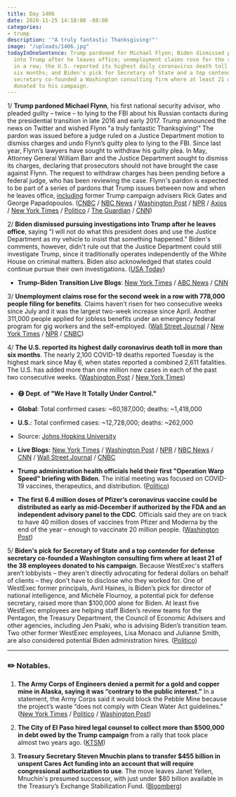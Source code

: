 ```yaml
---
title: Day 1406
date: 2020-11-25 14:18:00 -08:00
categories:
- trump
description: '"A truly fantastic Thanksgiving!"'
image: "/uploads/1406.jpg"
todayInOneSentence: Trump pardoned for Michael Flynn; Biden dismissed pursuing investigations
  into Trump after he leaves office; unemployment claims rose for the second week
  in a row; the U.S. reported its highest daily coronavirus death toll in more than
  six months; and Biden's pick for Secretary of State and a top contender for defense
  secretary co-founded a Washington consulting firm where at least 21 of the 38 employees
  donated to his campaign.
---
```


1/ **Trump pardoned Michael Flynn**, his first national security advisor, who pleaded guilty – twice – to lying to the FBI about his Russian contacts during the presidential transition in late 2016 and early 2017. Trump announced the news on Twitter and wished Flynn "a truly fantastic Thanksgiving!” The pardon was issued before a judge ruled on a Justice Department motion to dismiss charges and undo Flynn’s guilty plea to lying to the FBI. Since last year, Flynn’s lawyers have sought to withdraw his guilty plea. In May, Attorney General William Barr and the Justice Department sought to dismiss its charges, declaring that prosecutors should not have brought the case against Flynn. The request to withdraw charges has been pending before a federal judge, who has been reviewing the case. Flynn's pardon is expected to be part of a series of pardons that Trump issues between now and when he leaves office, [including](https://www.nytimes.com/2020/11/25/us/politics/trump-pardons.html) former Trump campaign advisers Rick Gates and George Papadopoulos. ([CNBC](https://www.cnbc.com/2020/11/25/trump-pardons-michael-flynn-in-fbi-lie-case.html) / [NBC News](https://www.nbcnews.com/politics/donald-trump/trump-pardons-michael-flynn-who-twice-pleaded-guilty-lying-fbi-n1249031) / [Washington Post](https://www.washingtonpost.com/politics/michael-flynn-trump-pardon/2020/11/25/3cd79198-2e65-11eb-bae0-50bb17126614_story.html) / [NPR](https://www.npr.org/2020/11/25/823893821/trump-pardons-michael-flynn-who-pleaded-guilty-to-lying-about-russia-contact) / [Axios](https://www.axios.com/trump-pardon-michael-flynn-131c78e2-eb58-4294-9ca1-3c5fb00bf96e.html) / [New York Times](https://www.nytimes.com/2020/11/25/us/politics/michael-flynn-pardon.html) / [Politico](https://www.politico.com/news/2020/11/25/trump-pardons-former-national-security-adviser-flynn-440649) / [The Guardian](https://www.theguardian.com/us-news/2020/nov/25/donald-trump-pardons-michael-flynn) / [CNN](https://www.cnn.com/2020/11/24/politics/michael-flynn-pardon-discussion-white-house/index.html))

2/ **Biden dismissed pursuing investigations into Trump after he leaves office**, saying "I will not do what this president does and use the Justice Department as my vehicle to insist that something happened." Biden's comments, however, didn't rule out that the Justice Department could still investigate Trump, since it traditionally operates independently of the White House on criminal matters. Biden also acknowledged that states could continue pursue their own investigations. ([USA Today](https://www.usatoday.com/story/news/politics/elections/2020/11/25/biden-wont-order-investigation-trump-but-legal-troubles-remain/6419769002/))

* **Trump-Biden Transition Live Blogs**: [New York Times](https://www.nytimes.com/live/2020/11/25/us/joe-biden-trump) / [ABC News](https://abcnews.go.com/Politics/live-updates/2020-election-vote-ballot-count-results/?id=74345513) / [CNN](https://www.cnn.com/politics/live-news/biden-trump-us-election-news-11-25-20/index.html)

3/ **Unemployment claims rose for the second week in a row with 778,000 people filing for benefits**. Claims haven’t risen for two consecutive weeks since July and it was the largest two-week increase since April. Another 311,000 people applied for jobless benefits under an emergency federal program for gig workers and the self-employed. ([Wall Street Journal](https://www.wsj.com/articles/weekly-jobless-claims-coronavirus-11-25-2020-11606249439) / [New York Times](https://www.nytimes.com/2020/11/25/business/economy/economy-unemployment-benefits-coronavirus.html) / [NPR](https://www.npr.org/sections/coronavirus-live-updates/2020/11/25/938808537/unemployment-claims-jump-for-second-week-as-pandemic-rages) / [CNBC](https://www.cnbc.com/2020/11/25/us-weekly-jobless-claims.html))

4/ **The U.S. reported its highest daily coronavirus death toll in more than six months**. The nearly 2,100 COVID-19 deaths reported Tuesday is the highest mark since May 6, when states reported a combined 2,611 fatalities. The U.S. has added more than one million new cases in each of the past two consecutive weeks. ([Washington Post](https://www.washingtonpost.com/nation/2020/11/24/coronavirus-covid-live-updates-us/) / [New York Times](https://www.nytimes.com/interactive/2020/11/25/us/coronavirus-cases-rising.html))

* #### 😷 Dept. of "We Have It Totally Under Control."

* **Global**: Total confirmed cases: \~60,187,000; deaths: \~1,418,000

* **U.S.**: Total confirmed cases: \~12,728,000; deaths: \~262,000

* Source: [Johns Hopkins University](https://coronavirus.jhu.edu/map.html)

* **Live Blogs:** [New York Times](https://www.nytimes.com/live/2020/11/25/world/covid-19-coronavirus) / [Washington Post](https://www.washingtonpost.com/nation/2020/11/25/coronavirus-covid-live-updates-us/) / [NPR](https://www.npr.org/sections/coronavirus-live-updates) / [NBC News](https://www.nbcnews.com/news/us-news/live-blog/2020-11-25-covid-live-updates-n1248932) / [CNN](https://www.cnn.com/world/live-news/coronavirus-pandemic-11-25-20-intl/index.html) / [Wall Street Journal](https://www.wsj.com/livecoverage/latest-updates/covid?mod=hp_theme_coronavirus-ribbon) / [CNBC](https://www.cnbc.com/2020/11/25/coronavirus-live-updates.html)

* **Trump administration health officials held their first "Operation Warp Speed" briefing with Biden**. The initial meeting was focused on COVID-19 vaccines, therapeutics, and distribution. ([Politico](https://www.politico.com/news/2020/11/25/trump-biden-operation-warp-speed-coronavirus-briefing-440611))

* **The first 6.4 million doses of Pfizer’s coronavirus vaccine could be distributed as early as mid-December if authorized by the FDA and an independent advisory panel to the CDC**. Officials said they are on track to have 40 million doses of vaccines from Pfizer and Moderna by the end of the year – enough to vaccinate 20 million people. ([Washington Post](https://www.washingtonpost.com/health/2020/11/24/vaccine-plan-first-doses/))

5/ **Biden's pick for Secretary of State and a top contender for defense secretary co-founded a Washington consulting firm where at least 21 of the 38 employees donated to his campaign**. Because WestExec's staffers aren’t lobbyists – they aren't directly advocating for federal dollars on behalf of clients – they don't have to disclose who they worked for. One of WestExec former principals, Avril Haines, is Biden’s pick for director of national intelligence, and Michèle Flournoy, a potential pick for defense secretary, raised more than $100,000 alone for Biden. At least five WestExec employees are helping staff Biden’s review teams for the Pentagon, the Treasury Department, the Council of Economic Advisers and other agencies, including Jen Psaki, who is advising Biden’s transition team. Two other former WestExec employees, Lisa Monaco and Julianne Smith, are also considered potential Biden administration hires. ([Politico](https://www.politico.com/news/2020/11/23/westexec-advisors-biden-cabinet-440072))

---

### ✏️ Notables.

1. **The Army Corps of Engineers denied a permit for a gold and copper mine in Alaska, saying it was “contrary to the public interest.”** In a statement, the Army Corps said it would block the Pebble Mine because the project’s waste “does not comply with Clean Water Act guidelines." ([New York Times](https://www.nytimes.com/2020/11/25/climate/pebble-mine-permit-denied.html) / [Politico](https://www.politico.com/news/2020/11/25/trump-administration-alaska-mining-project-440626) / [Washington Post](https://www.washingtonpost.com/climate-environment/pebble-mine-alaska/2020/11/25/bc46575c-2f41-11eb-860d-f7999599cbc2_story.html))

2. **The City of El Paso hired legal counsel to collect more than $500,000 in debt owed by the Trump campaign** from a rally that took place almost two years ago. ([KTSM](https://www.ktsm.com/news/city-of-el-paso-hires-legal-counsel-to-help-collect-trump-campaigns-outstanding-debt/))

3. **Treasury Secretary Steven Mnuchin plans to transfer $455 billion in unspent Cares Act funding into an account that will require congressional authorization to use**. The move leaves Janet Yellen, Mnuchin's presumed successor, with just under $80 billion available in the Treasury’s Exchange Stabilization Fund. ([Bloomberg](https://www.bloomberg.com/news/articles/2020-11-24/mnuchin-to-put-455-billion-in-funds-out-of-yellen-s-easy-reach?sref=MIBMEEoj))